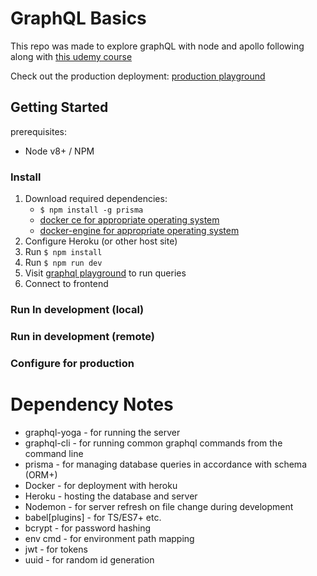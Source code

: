 # GraphQL Basics

This repo was made to explore graphQL with node and apollo following along with [this udemy course](https://www.udemy.com/course/graphql-bootcamp/)

Check out the production deployment: [production playground](https://stark-oasis-22535.herokuapp.com/)

## Getting Started

prerequisites: 
* Node v8+ / NPM

### Install

1. Download required dependencies:
    * ```$ npm install -g prisma```
    * [docker ce for appropriate operating system]()
    * [docker-engine for appropriate operating system]()
2. Configure Heroku (or other host site)
3. Run ```$ npm install```
4. Run ```$ npm run dev```
5. Visit [graphql playground](http://localhost:4466/) to run queries
6. Connect to frontend

### Run In development (local)


### Run in development (remote)


### Configure for production


# Dependency Notes

* graphql-yoga - for running the server
* graphql-cli - for running common graphql commands from the command line
* prisma - for managing database queries in accordance with schema (ORM+)
* Docker - for deployment with heroku
* Heroku - hosting the database and server
* Nodemon  - for server refresh on file change during development
* babel[plugins] - for TS/ES7+ etc.
* bcrypt - for password hashing
* env cmd - for environment path mapping
* jwt - for tokens
* uuid - for random id generation